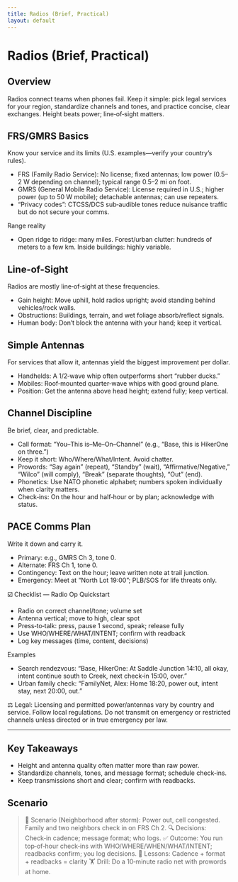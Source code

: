 ```yaml
---
title: Radios (Brief, Practical)
layout: default
---
```


# Radios (Brief, Practical)

## Overview
Radios connect teams when phones fail. Keep it simple: pick legal services for your region, standardize channels and tones, and practice concise, clear exchanges. Height beats power; line‑of‑sight matters.

## FRS/GMRS Basics
Know your service and its limits (U.S. examples—verify your country’s rules).

- FRS (Family Radio Service): No license; fixed antennas; low power (0.5–2 W depending on channel); typical range 0.5–2 mi on foot.
- GMRS (General Mobile Radio Service): License required in U.S.; higher power (up to 50 W mobile); detachable antennas; can use repeaters.
- “Privacy codes”: CTCSS/DCS sub‑audible tones reduce nuisance traffic but do not secure your comms.

Range reality
- Open ridge to ridge: many miles. Forest/urban clutter: hundreds of meters to a few km. Inside buildings: highly variable.

## Line-of-Sight
Radios are mostly line‑of‑sight at these frequencies.

- Gain height: Move uphill, hold radios upright; avoid standing behind vehicles/rock walls.
- Obstructions: Buildings, terrain, and wet foliage absorb/reflect signals.
- Human body: Don’t block the antenna with your hand; keep it vertical.

## Simple Antennas
For services that allow it, antennas yield the biggest improvement per dollar.

- Handhelds: A 1/2‑wave whip often outperforms short “rubber ducks.”
- Mobiles: Roof‑mounted quarter‑wave whips with good ground plane.
- Position: Get the antenna above head height; extend fully; keep vertical.

## Channel Discipline
Be brief, clear, and predictable.

- Call format: “You–This is–Me–On–Channel” (e.g., “Base, this is HikerOne on three.”)
- Keep it short: Who/Where/What/Intent. Avoid chatter.
- Prowords: “Say again” (repeat), “Standby” (wait), “Affirmative/Negative,” “Wilco” (will comply), “Break” (separate thoughts), “Out” (end).
- Phonetics: Use NATO phonetic alphabet; numbers spoken individually when clarity matters.
- Check‑ins: On the hour and half‑hour or by plan; acknowledge with status.

## PACE Comms Plan
Write it down and carry it.

- Primary: e.g., GMRS Ch 3, tone 0.
- Alternate: FRS Ch 1, tone 0.
- Contingency: Text on the hour; leave written note at trail junction.
- Emergency: Meet at “North Lot 19:00”; PLB/SOS for life threats only.

☑️ Checklist — Radio Op Quickstart
- Radio on correct channel/tone; volume set
- Antenna vertical; move to high, clear spot
- Press‑to‑talk: press, pause 1 second, speak; release fully
- Use WHO/WHERE/WHAT/INTENT; confirm with readback
- Log key messages (time, content, decisions)

Examples
- Search rendezvous: “Base, HikerOne: At Saddle Junction 14:10, all okay, intent continue south to Creek, next check‑in 15:00, over.”
- Urban family check: “FamilyNet, Alex: Home 18:20, power out, intent stay, next 20:00, out.”

⚖️ Legal: Licensing and permitted power/antennas vary by country and service. Follow local regulations. Do not transmit on emergency or restricted channels unless directed or in true emergency per law.

---

## Key Takeaways
- Height and antenna quality often matter more than raw power.
- Standardize channels, tones, and message format; schedule check‑ins.
- Keep transmissions short and clear; confirm with readbacks.

## Scenario

> 🧭 Scenario (Neighborhood after storm): Power out, cell congested. Family and two neighbors check in on FRS Ch 2.
> 🔍 Decisions: Check‑in cadence; message format; who logs.
> ✅ Outcome: You run top‑of‑hour check‑ins with WHO/WHERE/WHEN/WHAT/INTENT; readbacks confirm; you log decisions.
> 🧠 Lessons: Cadence + format + readbacks = clarity
> 🏋️ Drill: Do a 10‑minute radio net with prowords at home.
